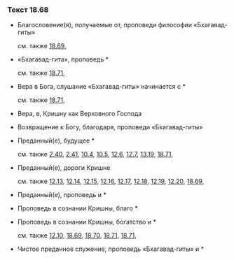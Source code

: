 ### Текст 18.68
	
- Благословение(я), получаемые от, проповеди философии «Бхагавад-гиты»

	см. также  [18.69](../18/1869.md), 
	
- «Бхагавад-гита», проповедь \*

	см. также  [18.71](../18/1871.md), 
	
- Вера в Бога, слушание «Бхагавад-гиты» начинается с \*

	см. также  [18.71](../18/1871.md), 
	
- Вера, в, Кришну как Верховного Господа

	
- Возвращение к Богу, благодаря, проповеди «Бхагавад-гиты»

	
- Преданный(е), будущее \*

	см. также  [2.40](../02/0240.md),  [2.41](../02/0241.md),  [10.4](../10/1004.md),  [10.5](../10/1005.md),  [12.6](../12/1206.md),  [12.7](../12/1207.md),  [13.19](../13/1319.md),  [18.71](../18/1871.md), 
	
- Преданный(е), дороги Кришне

	см. также  [12.13](../12/1213.md),  [12.14](../12/1214.md),  [12.15](../12/1215.md),  [12.16](../12/1216.md),  [12.17](../12/1217.md),  [12.18](../12/1218.md),  [12.19](../12/1219.md),  [12.20](../12/1220.md),  [18.69](../18/1869.md), 
	
- Преданный(е), проповедь и \*

	
- Проповедь в сознании Кришны, благо \*

	
- Проповедь в сознании Кришны, богатство и \*

	см. также  [12.10](../12/1210.md),  [18.69](../18/1869.md),  [18.70](../18/1870.md),  [18.71](../18/1871.md),  [18.71](../18/1871.md), 
	
- Чистое преданное служение, проповедь «Бхагавад-гиты» и \*

